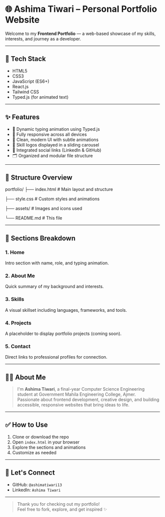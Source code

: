 # 🌐 Ashima Tiwari – Personal Portfolio Website

Welcome to my **Frontend Portfolio** — a web-based showcase of my skills, interests, and journey as a developer.

---

## 🚀 Tech Stack

- HTML5
- CSS3
- JavaScript (ES6+)
- React.js
- Tailwind CSS
- Typed.js (for animated text)

---

## ✨ Features

- 🧠 Dynamic typing animation using Typed.js  
- 📱 Fully responsive across all devices  
- 🎨 Clean, modern UI with subtle animations  
- 🧩 Skill logos displayed in a sliding carousel  
- 🔗 Integrated social links (LinkedIn & GitHub)  
- 🗂️ Organized and modular file structure

---

## 📁 Structure Overview

portfolio/
├── index.html # Main layout and structure

├── style.css # Custom styles and animations

├── assets/ # Images and icons used

└── README.md # This file

---

## 🧾 Sections Breakdown

### 1. Home  
Intro section with name, role, and typing animation.

### 2. About Me  
Quick summary of my background and interests.

### 3. Skills  
A visual skillset including languages, frameworks, and tools.

### 4. Projects  
A placeholder to display portfolio projects (coming soon).

### 5. Contact  
Direct links to professional profiles for connection.

---

## 👩‍💻 About Me

> I'm **Ashima Tiwari**, a final-year Computer Science Engineering student at Government Mahila Engineering College, Ajmer.  
> Passionate about frontend development, creative design, and building accessible, responsive websites that bring ideas to life.

---

## ✅ How to Use

1. Clone or download the repo  
2. Open `index.html` in your browser  
3. Explore the sections and animations  
4. Customize as needed

---

## 🤝 Let's Connect

- GitHub: `@ashimatiwari13`  
- LinkedIn: `Ashima Tiwari`

---

> Thank you for checking out my portfolio!  
> Feel free to fork, explore, and get inspired ✨
